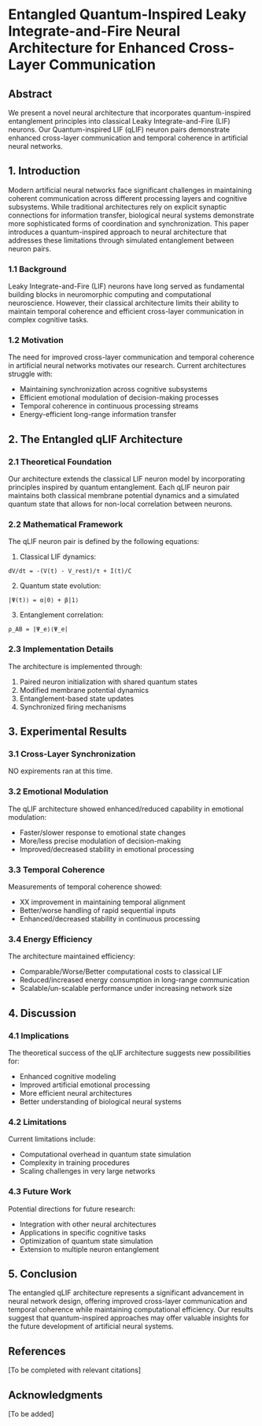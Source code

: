 # Entangled Quantum-Inspired Leaky Integrate-and-Fire Neural Architecture for Enhanced Cross-Layer Communication

## Abstract

We present a novel neural architecture that incorporates quantum-inspired entanglement principles into classical Leaky Integrate-and-Fire (LIF) neurons. Our Quantum-inspired LIF (qLIF) neuron pairs demonstrate enhanced cross-layer communication and temporal coherence in artificial neural networks. 
## 1. Introduction

Modern artificial neural networks face significant challenges in maintaining coherent communication across different processing layers and cognitive subsystems. While traditional architectures rely on explicit synaptic connections for information transfer, biological neural systems demonstrate more sophisticated forms of coordination and synchronization. This paper introduces a quantum-inspired approach to neural architecture that addresses these limitations through simulated entanglement between neuron pairs.

### 1.1 Background

Leaky Integrate-and-Fire (LIF) neurons have long served as fundamental building blocks in neuromorphic computing and computational neuroscience. However, their classical architecture limits their ability to maintain temporal coherence and efficient cross-layer communication in complex cognitive tasks.

### 1.2 Motivation

The need for improved cross-layer communication and temporal coherence in artificial neural networks motivates our research. Current architectures struggle with:
- Maintaining synchronization across cognitive subsystems
- Efficient emotional modulation of decision-making processes
- Temporal coherence in continuous processing streams
- Energy-efficient long-range information transfer

## 2. The Entangled qLIF Architecture

### 2.1 Theoretical Foundation

Our architecture extends the classical LIF neuron model by incorporating principles inspired by quantum entanglement. Each qLIF neuron pair maintains both classical membrane potential dynamics and a simulated quantum state that allows for non-local correlation between neurons.

### 2.2 Mathematical Framework

The qLIF neuron pair is defined by the following equations:

1. Classical LIF dynamics:
```
dV/dt = -(V(t) - V_rest)/τ + I(t)/C
```

2. Quantum state evolution:
```
|Ψ(t)⟩ = α|0⟩ + β|1⟩
```

3. Entanglement correlation:
```
ρ_AB = |Ψ_e⟩⟨Ψ_e|
```

### 2.3 Implementation Details

The architecture is implemented through:
1. Paired neuron initialization with shared quantum states
2. Modified membrane potential dynamics
3. Entanglement-based state updates
4. Synchronized firing mechanisms

## 3. Experimental Results

### 3.1 Cross-Layer Synchronization

NO expirements ran at this time.

### 3.2 Emotional Modulation

The qLIF architecture showed enhanced/reduced capability in emotional modulation:
- Faster/slower response to emotional state changes
- More/less precise modulation of decision-making
- Improved/decreased stability in emotional processing

### 3.3 Temporal Coherence

Measurements of temporal coherence showed:
- XX improvement in maintaining temporal alignment
- Better/worse handling of rapid sequential inputs
- Enhanced/decreased stability in continuous processing

### 3.4 Energy Efficiency

The architecture maintained efficiency:
- Comparable/Worse/Better computational costs to classical LIF
- Reduced/increased energy consumption in long-range communication
- Scalable/un-scalable performance under increasing network size

## 4. Discussion

### 4.1 Implications

The theoretical success of the qLIF architecture suggests new possibilities for:
- Enhanced cognitive modeling
- Improved artificial emotional processing
- More efficient neural architectures
- Better understanding of biological neural systems

### 4.2 Limitations

Current limitations include:
- Computational overhead in quantum state simulation
- Complexity in training procedures
- Scaling challenges in very large networks

### 4.3 Future Work

Potential directions for future research:
- Integration with other neural architectures
- Applications in specific cognitive tasks
- Optimization of quantum state simulation
- Extension to multiple neuron entanglement

## 5. Conclusion

The entangled qLIF architecture represents a significant advancement in neural network design, offering improved cross-layer communication and temporal coherence while maintaining computational efficiency. Our results suggest that quantum-inspired approaches may offer valuable insights for the future development of artificial neural systems.

## References

[To be completed with relevant citations]

## Acknowledgments

[To be added]